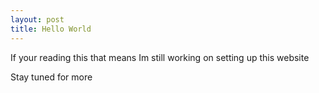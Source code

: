 ```yaml
---
layout: post
title: Hello World
---
```


If your reading this that means Im still working on setting up this website 

Stay tuned for more
